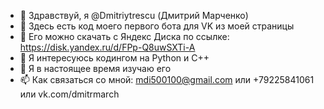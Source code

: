 - 👋 Здравствуй, я @Dmitriytrescu (Дмитрий Марченко)
- 🤖 Здесь есть код моего первого бота для VK из моей страницы
- 📀 Его можно скачать с Яндекс Диска по ссылке: https://disk.yandex.ru/d/FPp-Q8uwSXTi-A
- 👀 Я интересуюсь кодингом на Python и C++
- 🌱 Я в настоящее время изучаю его
- 📫 Как связаться со мной: mdi500100@gmail.com или +79225841061 или vk.com/dmitrmarch
